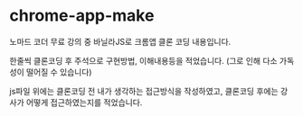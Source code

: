 # chrome-app-make

노마드 코더 무료 강의 중 바닐라JS로 크롬앱 클론 코딩 내용입니다.

한줄씩 클론코딩 후 주석으로 구현방법, 이해내용등을 적었습니다.
(그로 인해 다소 가독성이 떨어질 수 있습니다)

js파일 위에는
클론코딩 전 내가 생각하는 접근방식을 작성하였고,
클론코딩 후에는 강사가 어떻게 접근하였는지를 적었습니다.
